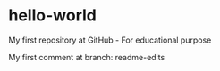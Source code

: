 # hello-world
My first repository at GitHub - For educational purpose

My first comment at branch: readme-edits
